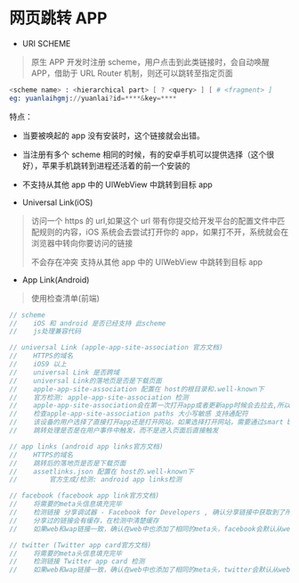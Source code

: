 # 网页跳转 APP

- URI SCHEME

> 原生 APP 开发时注册 scheme，用户点击到此类链接时，会自动唤醒 APP，借助于 URL Router 机制，则还可以跳转至指定页面

```s
<scheme name> : <hierarchical part> [ ? <query> ] [ # <fragment> ]
eg: yuanlaihgmj://yuanlai?id=****&key=****
```

特点：

- 当要被唤起的 app 没有安装时，这个链接就会出错。
- 当注册有多个 scheme 相同的时候，有的安卓手机可以提供选择（这个很好），苹果手机跳转到进程还活着的前一个安装的
- 不支持从其他 app 中的 UIWebView 中跳转到目标 app

- Universal Link(iOS)

> 访问一个 https 的 url,如果这个 url 带有你提交给开发平台的配置文件中匹配规则的内容，iOS 系统会去尝试打开你的 app，如果打不开，系统就会在浏览器中转向你要访问的链接
>
> 不会存在冲突
> 支持从其他 app 中的 UIWebView 中跳转到目标 app

- App Link(Android)

> 使用检查清单(前端)

```javascript
// scheme
//    iOS 和 android 是否已经支持 此scheme
//    js处理兼容代码

// universal Link (apple-app-site-association 官方文档)
//    HTTPS的域名
//    iOS9 以上
//    universal Link 是否跨域
//    universal Link的落地页是否是下载页面
//    apple-app-site-association 配置在 host的根目录和.well-known下
//    官方检测: apple-app-site-association 检测
//    apple-app-site-association会在第一次打开app或者更新app时候会去拉去,所以确认是否更新了apple-app-site-association后没有更新过app
//    检查apple-app-site-association paths 大小写敏感 支持通配符
//    该设备的用户选择了直接打开app还是打开网站，如果选择打开网站，需要通过smart banner 重新启用
//    跳转处理是否是在用户事件中触发，而不是进入页面后直接触发

// app links (android app links官方文档)
//    HTTPS的域名
//    跳转后的落地页是否是下载页面
//    assetlinks.json 配置在 host的.well-known下
//        官方生成/检测: android app links检测

// facebook (facebook app link官方文档)
//    将需要的meta头信息填充完毕
//    检测链接 分享调试器 - Facebook for Developers , 确认分享链接中获取到了所需要的meta头
//    分享过的链接会有缓存，在检测中清楚缓存
//    如果web和wap链接一致，确认在web中也添加了相同的meta头，facebook会默认从web中获取

// twitter (Twitter app card官方文档)
//    将需要的meta头信息填充完毕
//    检测链接 Twitter app card 检测
//    如果web和wap链接一致，确认在web中也添加了相同的meta头，twitter会默认从web中获取
```
